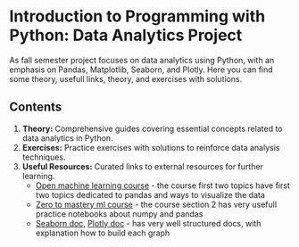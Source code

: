 # Introduction to Programming with Python: Data Analytics Project

As fall semester project focuses on data analytics using Python, with an emphasis on Pandas, Matplotlib, Seaborn, and Plotly. Here you can find some theory, usefull links, theory, and exercises with solutions.

## Contents

1. **Theory:** Comprehensive guides covering essential concepts related to data analytics in Python.
2. **Exercises:** Practice exercises with solutions to reinforce data analysis techniques.
3. **Useful Resources:** Curated links to external resources for further learning.
   * [Open machine learning course](https://mlcourse.ai/book/index.html) - the course first two topics have first two topics dedicated to pandas and ways to visualize the data
   * [Zero to mastery ml course](https://github.com/mrdbourke/zero-to-mastery-ml/tree/master/section-2-data-science-and-ml-tools) - the course section 2 has very usefull practice notebooks about numpy and pandas
   * [Seaborn doc](https://seaborn.pydata.org/index.html), [Plotly doc](https://plotly.com/python/) - has very well structured docs, with explanation how to build each graph
